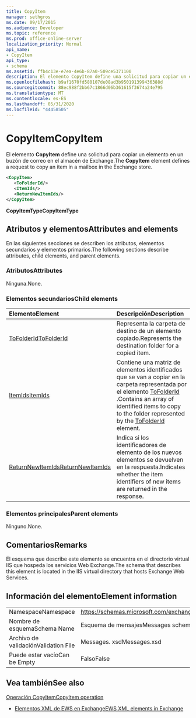 ```yaml
---
title: CopyItem
manager: sethgros
ms.date: 09/17/2015
ms.audience: Developer
ms.topic: reference
ms.prod: office-online-server
localization_priority: Normal
api_name:
- CopyItem
api_type:
- schema
ms.assetid: ffb4c13e-e7ea-4e6b-87a0-509ce5371100
description: El elemento CopyItem define una solicitud para copiar un elemento en un buzón de correo en el almacén de Exchange.
ms.openlocfilehash: b9af1670fd580107de08ad3b950191399436388d
ms.sourcegitcommit: 88ec988f2bb67c1866d06b361615f3674a24e795
ms.translationtype: MT
ms.contentlocale: es-ES
ms.lasthandoff: 05/31/2020
ms.locfileid: "44458505"
---
```

# <a name="copyitem"></a><span data-ttu-id="333d9-103">CopyItem</span><span class="sxs-lookup"><span data-stu-id="333d9-103">CopyItem</span></span>

<span data-ttu-id="333d9-104">El elemento **CopyItem** define una solicitud para copiar un elemento en un buzón de correo en el almacén de Exchange.</span><span class="sxs-lookup"><span data-stu-id="333d9-104">The **CopyItem** element defines a request to copy an item in a mailbox in the Exchange store.</span></span> 
  
```XML
<CopyItem>
   <ToFolderId/>
   <ItemIds/>
   <ReturnNewItemIds/>
</CopyItem>
```

 <span data-ttu-id="333d9-105">**CopyItemType**</span><span class="sxs-lookup"><span data-stu-id="333d9-105">**CopyItemType**</span></span>
## <a name="attributes-and-elements"></a><span data-ttu-id="333d9-106">Atributos y elementos</span><span class="sxs-lookup"><span data-stu-id="333d9-106">Attributes and elements</span></span>

<span data-ttu-id="333d9-107">En las siguientes secciones se describen los atributos, elementos secundarios y elementos primarios.</span><span class="sxs-lookup"><span data-stu-id="333d9-107">The following sections describe attributes, child elements, and parent elements.</span></span>
  
### <a name="attributes"></a><span data-ttu-id="333d9-108">Atributos</span><span class="sxs-lookup"><span data-stu-id="333d9-108">Attributes</span></span>

<span data-ttu-id="333d9-109">Ninguna.</span><span class="sxs-lookup"><span data-stu-id="333d9-109">None.</span></span>
  
### <a name="child-elements"></a><span data-ttu-id="333d9-110">Elementos secundarios</span><span class="sxs-lookup"><span data-stu-id="333d9-110">Child elements</span></span>

|<span data-ttu-id="333d9-111">**Elemento**</span><span class="sxs-lookup"><span data-stu-id="333d9-111">**Element**</span></span>|<span data-ttu-id="333d9-112">**Descripción**</span><span class="sxs-lookup"><span data-stu-id="333d9-112">**Description**</span></span>|
|:-----|:-----|
|[<span data-ttu-id="333d9-113">ToFolderId</span><span class="sxs-lookup"><span data-stu-id="333d9-113">ToFolderId</span></span>](tofolderid.md) <br/> |<span data-ttu-id="333d9-114">Representa la carpeta de destino de un elemento copiado.</span><span class="sxs-lookup"><span data-stu-id="333d9-114">Represents the destination folder for a copied item.</span></span>  <br/> |
|[<span data-ttu-id="333d9-115">ItemIds</span><span class="sxs-lookup"><span data-stu-id="333d9-115">ItemIds</span></span>](itemids.md) <br/> |<span data-ttu-id="333d9-116">Contiene una matriz de elementos identificados que se van a copiar en la carpeta representada por el elemento [ToFolderId](tofolderid.md) .</span><span class="sxs-lookup"><span data-stu-id="333d9-116">Contains an array of identified items to copy to the folder represented by the [ToFolderId](tofolderid.md) element.</span></span>  <br/> |
|[<span data-ttu-id="333d9-117">ReturnNewItemIds</span><span class="sxs-lookup"><span data-stu-id="333d9-117">ReturnNewItemIds</span></span>](returnnewitemids.md) <br/> |<span data-ttu-id="333d9-118">Indica si los identificadores de elemento de los nuevos elementos se devuelven en la respuesta.</span><span class="sxs-lookup"><span data-stu-id="333d9-118">Indicates whether the item identifiers of new items are returned in the response.</span></span>  <br/> |
   
### <a name="parent-elements"></a><span data-ttu-id="333d9-119">Elementos principales</span><span class="sxs-lookup"><span data-stu-id="333d9-119">Parent elements</span></span>

<span data-ttu-id="333d9-120">Ninguno.</span><span class="sxs-lookup"><span data-stu-id="333d9-120">None.</span></span>
  
## <a name="remarks"></a><span data-ttu-id="333d9-121">Comentarios</span><span class="sxs-lookup"><span data-stu-id="333d9-121">Remarks</span></span>

<span data-ttu-id="333d9-122">El esquema que describe este elemento se encuentra en el directorio virtual IIS que hospeda los servicios Web Exchange.</span><span class="sxs-lookup"><span data-stu-id="333d9-122">The schema that describes this element is located in the IIS virtual directory that hosts Exchange Web Services.</span></span>
  
## <a name="element-information"></a><span data-ttu-id="333d9-123">Información del elemento</span><span class="sxs-lookup"><span data-stu-id="333d9-123">Element information</span></span>

|||
|:-----|:-----|
|<span data-ttu-id="333d9-124">Namespace</span><span class="sxs-lookup"><span data-stu-id="333d9-124">Namespace</span></span>  <br/> |https://schemas.microsoft.com/exchange/services/2006/messages  <br/> |
|<span data-ttu-id="333d9-125">Nombre de esquema</span><span class="sxs-lookup"><span data-stu-id="333d9-125">Schema Name</span></span>  <br/> |<span data-ttu-id="333d9-126">Esquema de mensajes</span><span class="sxs-lookup"><span data-stu-id="333d9-126">Messages schema</span></span>  <br/> |
|<span data-ttu-id="333d9-127">Archivo de validación</span><span class="sxs-lookup"><span data-stu-id="333d9-127">Validation File</span></span>  <br/> |<span data-ttu-id="333d9-128">Messages. xsd</span><span class="sxs-lookup"><span data-stu-id="333d9-128">Messages.xsd</span></span>  <br/> |
|<span data-ttu-id="333d9-129">Puede estar vacío</span><span class="sxs-lookup"><span data-stu-id="333d9-129">Can be Empty</span></span>  <br/> |<span data-ttu-id="333d9-130">Falso</span><span class="sxs-lookup"><span data-stu-id="333d9-130">False</span></span>  <br/> |
   
## <a name="see-also"></a><span data-ttu-id="333d9-131">Vea también</span><span class="sxs-lookup"><span data-stu-id="333d9-131">See also</span></span>



[<span data-ttu-id="333d9-132">Operación CopyItem</span><span class="sxs-lookup"><span data-stu-id="333d9-132">CopyItem operation</span></span>](copyitem-operation.md)


- [<span data-ttu-id="333d9-133">Elementos XML de EWS en Exchange</span><span class="sxs-lookup"><span data-stu-id="333d9-133">EWS XML elements in Exchange</span></span>](ews-xml-elements-in-exchange.md)

